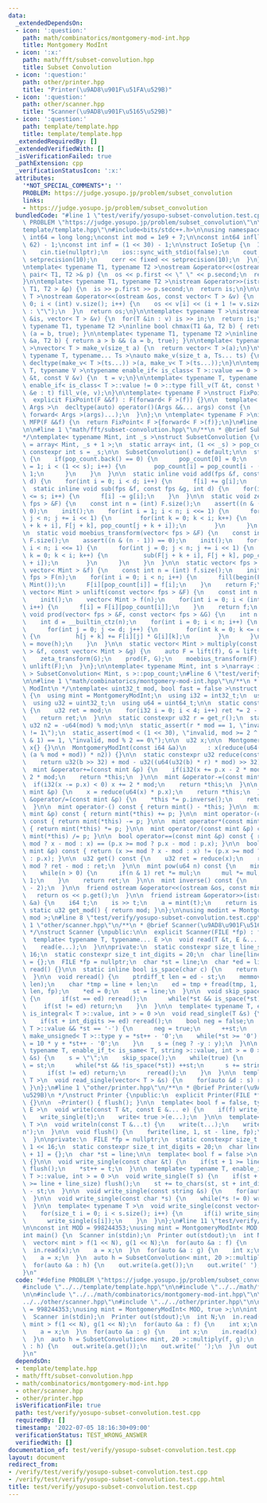 ```yaml
---
data:
  _extendedDependsOn:
  - icon: ':question:'
    path: math/combinatorics/montgomery-mod-int.hpp
    title: Montgomery ModInt
  - icon: ':x:'
    path: math/fft/subset-convolution.hpp
    title: Subset Convolution
  - icon: ':question:'
    path: other/printer.hpp
    title: "Printer(\u9AD8\u901F\u51FA\u529B)"
  - icon: ':question:'
    path: other/scanner.hpp
    title: "Scanner(\u9AD8\u901F\u5165\u529B)"
  - icon: ':question:'
    path: template/template.hpp
    title: template/template.hpp
  _extendedRequiredBy: []
  _extendedVerifiedWith: []
  _isVerificationFailed: true
  _pathExtension: cpp
  _verificationStatusIcon: ':x:'
  attributes:
    '*NOT_SPECIAL_COMMENTS*': ''
    PROBLEM: https://judge.yosupo.jp/problem/subset_convolution
    links:
    - https://judge.yosupo.jp/problem/subset_convolution
  bundledCode: "#line 1 \"test/verify/yosupo-subset-convolution.test.cpp\"\n#define\
    \ PROBLEM \"https://judge.yosupo.jp/problem/subset_convolution\"\n\n#line 1 \"\
    template/template.hpp\"\n#include<bits/stdc++.h>\n\nusing namespace std;\n\nusing\
    \ int64 = long long;\nconst int mod = 1e9 + 7;\n\nconst int64 infll = (1LL <<\
    \ 62) - 1;\nconst int inf = (1 << 30) - 1;\n\nstruct IoSetup {\n  IoSetup() {\n\
    \    cin.tie(nullptr);\n    ios::sync_with_stdio(false);\n    cout << fixed <<\
    \ setprecision(10);\n    cerr << fixed << setprecision(10);\n  }\n} iosetup;\n\
    \ntemplate< typename T1, typename T2 >\nostream &operator<<(ostream &os, const\
    \ pair< T1, T2 >& p) {\n  os << p.first << \" \" << p.second;\n  return os;\n\
    }\n\ntemplate< typename T1, typename T2 >\nistream &operator>>(istream &is, pair<\
    \ T1, T2 > &p) {\n  is >> p.first >> p.second;\n  return is;\n}\n\ntemplate< typename\
    \ T >\nostream &operator<<(ostream &os, const vector< T > &v) {\n  for(int i =\
    \ 0; i < (int) v.size(); i++) {\n    os << v[i] << (i + 1 != v.size() ? \" \"\
    \ : \"\");\n  }\n  return os;\n}\n\ntemplate< typename T >\nistream &operator>>(istream\
    \ &is, vector< T > &v) {\n  for(T &in : v) is >> in;\n  return is;\n}\n\ntemplate<\
    \ typename T1, typename T2 >\ninline bool chmax(T1 &a, T2 b) { return a < b &&\
    \ (a = b, true); }\n\ntemplate< typename T1, typename T2 >\ninline bool chmin(T1\
    \ &a, T2 b) { return a > b && (a = b, true); }\n\ntemplate< typename T = int64\
    \ >\nvector< T > make_v(size_t a) {\n  return vector< T >(a);\n}\n\ntemplate<\
    \ typename T, typename... Ts >\nauto make_v(size_t a, Ts... ts) {\n  return vector<\
    \ decltype(make_v< T >(ts...)) >(a, make_v< T >(ts...));\n}\n\ntemplate< typename\
    \ T, typename V >\ntypename enable_if< is_class< T >::value == 0 >::type fill_v(T\
    \ &t, const V &v) {\n  t = v;\n}\n\ntemplate< typename T, typename V >\ntypename\
    \ enable_if< is_class< T >::value != 0 >::type fill_v(T &t, const V &v) {\n  for(auto\
    \ &e : t) fill_v(e, v);\n}\n\ntemplate< typename F >\nstruct FixPoint : F {\n\
    \  explicit FixPoint(F &&f) : F(forward< F >(f)) {}\n\n  template< typename...\
    \ Args >\n  decltype(auto) operator()(Args &&... args) const {\n    return F::operator()(*this,\
    \ forward< Args >(args)...);\n  }\n};\n \ntemplate< typename F >\ninline decltype(auto)\
    \ MFP(F &&f) {\n  return FixPoint< F >{forward< F >(f)};\n}\n#line 4 \"test/verify/yosupo-subset-convolution.test.cpp\"\
    \n\n#line 1 \"math/fft/subset-convolution.hpp\"\n/**\n * @brief Subset Convolution\n\
    */\ntemplate< typename Mint, int _s >\nstruct SubsetConvolution {\n  using fps\
    \ = array< Mint, _s + 1 >;\n  static array< int, (1 << _s) > pop_count;\n  static\
    \ constexpr int s = _s;\n\n  SubsetConvolution() = default;\n\n  static void init()\
    \ {\n    if(pop_count.back() == 0) {\n      pop_count[0] = 0;\n      for(int i\
    \ = 1; i < (1 << s); i++) {\n        pop_count[i] = pop_count[i - (i & -i)] +\
    \ 1;\n      }\n    }\n  }\n\n  static inline void add(fps &f, const fps &g, int\
    \ d) {\n    for(int i = 0; i < d; i++) {\n      f[i] += g[i];\n    }\n  }\n\n\
    \  static inline void sub(fps &f, const fps &g, int d) {\n    for(int i = d; i\
    \ <= s; i++) {\n      f[i] -= g[i];\n    }\n  }\n\n  static void zeta_transform(vector<\
    \ fps > &F) {\n    const int n = (int) F.size();\n    assert((n & (n - 1)) ==\
    \ 0);\n    init();\n    for(int i = 1; i < n; i <<= 1) {\n      for(int j = 0;\
    \ j < n; j += i << 1) {\n        for(int k = 0; k < i; k++) {\n          add(F[j\
    \ + k + i], F[j + k], pop_count[j + k + i]);\n        }\n      }\n    }\n  }\n\
    \n  static void moebius_transform(vector< fps > &F) {\n    const int n = (int)\
    \ F.size();\n    assert((n & (n - 1)) == 0);\n    init();\n    for(int i = 1;\
    \ i < n; i <<= 1) {\n      for(int j = 0; j < n; j += i << 1) {\n        for(int\
    \ k = 0; k < i; k++) {\n          sub(F[j + k + i], F[j + k], pop_count[j + k\
    \ + i]);\n        }\n      }\n    }\n  }\n\n  static vector< fps > lift(const\
    \ vector< Mint > &f) {\n    const int n = (int) f.size();\n    init();\n    vector<\
    \ fps > F(n);\n    for(int i = 0; i < n; i++) {\n      fill(begin(F[i]), end(F[i]),\
    \ Mint());\n      F[i][pop_count[i]] = f[i];\n    }\n    return F;\n  }\n\n  static\
    \ vector< Mint > unlift(const vector< fps > &F) {\n    const int n = (int) F.size();\n\
    \    init();\n    vector< Mint > f(n);\n    for(int i = 0; i < (int) F.size();\
    \ i++) {\n      f[i] = F[i][pop_count[i]];\n    }\n    return f;\n  }\n\n  static\
    \ void prod(vector< fps > &F, const vector< fps > &G) {\n    int n = (int) F.size();\n\
    \    int d = __builtin_ctz(n);\n    for(int i = 0; i < n; i++) {\n      fps h{};\n\
    \      for(int j = 0; j <= d; j++) {\n        for(int k = 0; k <= d - j; k++)\
    \ {\n          h[j + k] += F[i][j] * G[i][k];\n        }\n      }\n      F[i]\
    \ = move(h);\n    }\n  }\n\n  static vector< Mint > multiply(const vector< Mint\
    \ > &f, const vector< Mint > &g) {\n    auto F = lift(f), G = lift(g);\n    zeta_transform(F);\n\
    \    zeta_transform(G);\n    prod(F, G);\n    moebius_transform(F);\n    return\
    \ unlift(F);\n  }\n};\n\ntemplate< typename Mint, int s >\narray< int, (1 << s)\
    \ > SubsetConvolution< Mint, s >::pop_count;\n#line 6 \"test/verify/yosupo-subset-convolution.test.cpp\"\
    \n\n#line 1 \"math/combinatorics/montgomery-mod-int.hpp\"\n/**\n * @brief Montgomery\
    \ ModInt\n */\ntemplate< uint32_t mod, bool fast = false >\nstruct MontgomeryModInt\
    \ {\n  using mint = MontgomeryModInt;\n  using i32 = int32_t;\n  using i64 = int64_t;\n\
    \  using u32 = uint32_t;\n  using u64 = uint64_t;\n\n  static constexpr u32 get_r()\
    \ {\n    u32 ret = mod;\n    for(i32 i = 0; i < 4; i++) ret *= 2 - mod * ret;\n\
    \    return ret;\n  }\n\n  static constexpr u32 r = get_r();\n  static constexpr\
    \ u32 n2 = -u64(mod) % mod;\n\n  static_assert(r * mod == 1, \"invalid, r * mod\
    \ != 1\");\n  static_assert(mod < (1 << 30), \"invalid, mod >= 2 ^ 30\");\n  static_assert((mod\
    \ & 1) == 1, \"invalid, mod % 2 == 0\");\n\n  u32 x;\n\n  MontgomeryModInt() :\
    \ x{} {}\n\n  MontgomeryModInt(const i64 &a)\n      : x(reduce(u64(fast ? a :\
    \ (a % mod + mod)) * n2)) {}\n\n  static constexpr u32 reduce(const u64 &b) {\n\
    \    return u32(b >> 32) + mod - u32((u64(u32(b) * r) * mod) >> 32);\n  }\n\n\
    \  mint &operator+=(const mint &p) {\n    if(i32(x += p.x - 2 * mod) < 0) x +=\
    \ 2 * mod;\n    return *this;\n  }\n\n  mint &operator-=(const mint &p) {\n  \
    \  if(i32(x -= p.x) < 0) x += 2 * mod;\n    return *this;\n  }\n\n  mint &operator*=(const\
    \ mint &p) {\n    x = reduce(u64(x) * p.x);\n    return *this;\n  }\n\n  mint\
    \ &operator/=(const mint &p) {\n    *this *= p.inverse();\n    return *this;\n\
    \  }\n\n  mint operator-() const { return mint() - *this; }\n\n  mint operator+(const\
    \ mint &p) const { return mint(*this) += p; }\n\n  mint operator-(const mint &p)\
    \ const { return mint(*this) -= p; }\n\n  mint operator*(const mint &p) const\
    \ { return mint(*this) *= p; }\n\n  mint operator/(const mint &p) const { return\
    \ mint(*this) /= p; }\n\n  bool operator==(const mint &p) const { return (x >=\
    \ mod ? x - mod : x) == (p.x >= mod ? p.x - mod : p.x); }\n\n  bool operator!=(const\
    \ mint &p) const { return (x >= mod ? x - mod : x) != (p.x >= mod ? p.x - mod\
    \ : p.x); }\n\n  u32 get() const {\n    u32 ret = reduce(x);\n    return ret >=\
    \ mod ? ret - mod : ret;\n  }\n\n  mint pow(u64 n) const {\n    mint ret(1), mul(*this);\n\
    \    while(n > 0) {\n      if(n & 1) ret *= mul;\n      mul *= mul;\n      n >>=\
    \ 1;\n    }\n    return ret;\n  }\n\n  mint inverse() const {\n    return pow(mod\
    \ - 2);\n  }\n\n  friend ostream &operator<<(ostream &os, const mint &p) {\n \
    \   return os << p.get();\n  }\n\n  friend istream &operator>>(istream &is, mint\
    \ &a) {\n    i64 t;\n    is >> t;\n    a = mint(t);\n    return is;\n  }\n\n \
    \ static u32 get_mod() { return mod; }\n};\n\nusing modint = MontgomeryModInt<\
    \ mod >;\n#line 8 \"test/verify/yosupo-subset-convolution.test.cpp\"\n\n#line\
    \ 1 \"other/scanner.hpp\"\n/**\n * @brief Scanner(\u9AD8\u901F\u5165\u529B)\n\
    \ */\nstruct Scanner {\npublic:\n\n  explicit Scanner(FILE *fp) : fp(fp) {}\n\n\
    \  template< typename T, typename... E >\n  void read(T &t, E &... e) {\n    read_single(t);\n\
    \    read(e...);\n  }\n\nprivate:\n  static constexpr size_t line_size = 1 <<\
    \ 16;\n  static constexpr size_t int_digits = 20;\n  char line[line_size + 1]\
    \ = {};\n  FILE *fp = nullptr;\n  char *st = line;\n  char *ed = line;\n\n  void\
    \ read() {}\n\n  static inline bool is_space(char c) {\n    return c <= ' ';\n\
    \  }\n\n  void reread() {\n    ptrdiff_t len = ed - st;\n    memmove(line, st,\
    \ len);\n    char *tmp = line + len;\n    ed = tmp + fread(tmp, 1, line_size -\
    \ len, fp);\n    *ed = 0;\n    st = line;\n  }\n\n  void skip_space() {\n    while(true)\
    \ {\n      if(st == ed) reread();\n      while(*st && is_space(*st)) ++st;\n \
    \     if(st != ed) return;\n    }\n  }\n\n  template< typename T, enable_if_t<\
    \ is_integral< T >::value, int > = 0 >\n  void read_single(T &s) {\n    skip_space();\n\
    \    if(st + int_digits >= ed) reread();\n    bool neg = false;\n    if(is_signed<\
    \ T >::value && *st == '-') {\n      neg = true;\n      ++st;\n    }\n    typename\
    \ make_unsigned< T >::type y = *st++ - '0';\n    while(*st >= '0') {\n      y\
    \ = 10 * y + *st++ - '0';\n    }\n    s = (neg ? -y : y);\n  }\n\n  template<\
    \ typename T, enable_if_t< is_same< T, string >::value, int > = 0 >\n  void read_single(T\
    \ &s) {\n    s = \"\";\n    skip_space();\n    while(true) {\n      char *base\
    \ = st;\n      while(*st && !is_space(*st)) ++st;\n      s += string(base, st);\n\
    \      if(st != ed) return;\n      reread();\n    }\n  }\n\n  template< typename\
    \ T >\n  void read_single(vector< T > &s) {\n    for(auto &d : s) read(d);\n \
    \ }\n};\n#line 1 \"other/printer.hpp\"\n/**\n * @brief Printer(\u9AD8\u901F\u51FA\
    \u529B)\n */\nstruct Printer {\npublic:\n  explicit Printer(FILE *fp) : fp(fp)\
    \ {}\n\n  ~Printer() { flush(); }\n\n  template< bool f = false, typename T, typename...\
    \ E >\n  void write(const T &t, const E &... e) {\n    if(f) write_single(' ');\n\
    \    write_single(t);\n    write< true >(e...);\n  }\n\n  template< typename...\
    \ T >\n  void writeln(const T &...t) {\n    write(t...);\n    write_single('\\\
    n');\n  }\n\n  void flush() {\n    fwrite(line, 1, st - line, fp);\n    st = line;\n\
    \  }\n\nprivate:\n  FILE *fp = nullptr;\n  static constexpr size_t line_size =\
    \ 1 << 16;\n  static constexpr size_t int_digits = 20;\n  char line[line_size\
    \ + 1] = {};\n  char *st = line;\n\n  template< bool f = false >\n  void write()\
    \ {}\n\n  void write_single(const char &t) {\n    if(st + 1 >= line + line_size)\
    \ flush();\n    *st++ = t;\n  }\n\n  template< typename T, enable_if_t< is_integral<\
    \ T >::value, int > = 0 >\n  void write_single(T s) {\n    if(st + int_digits\
    \ >= line + line_size) flush();\n    st += to_chars(st, st + int_digits, s).ptr\
    \ - st;\n  }\n\n  void write_single(const string &s) {\n    for(auto &c: s) write_single(c);\n\
    \  }\n\n  void write_single(const char *s) {\n    while(*s != 0) write_single(*s++);\n\
    \  }\n\n  template< typename T >\n  void write_single(const vector< T > &s) {\n\
    \    for(size_t i = 0; i < s.size(); i++) {\n      if(i) write_single(' ');\n\
    \      write_single(s[i]);\n    }\n  }\n};\n#line 11 \"test/verify/yosupo-subset-convolution.test.cpp\"\
    \n\nconst int MOD = 998244353;\nusing mint = MontgomeryModInt< MOD, true >;\n\n\
    int main() {\n  Scanner in(stdin);\n  Printer out(stdout);\n  int N;\n  in.read(N);\n\
    \  vector< mint > f(1 << N), g(1 << N);\n  for(auto &a : f) {\n    int x;\n  \
    \  in.read(x);\n    a = x;\n  }\n  for(auto &a : g) {\n    int x;\n    in.read(x);\n\
    \    a = x;\n  }\n  auto h = SubsetConvolution< mint, 20 >::multiply(f, g);\n\
    \  for(auto &a : h) {\n    out.write(a.get());\n    out.write(' ');\n  }\n  out.writeln();\n\
    }\n"
  code: "#define PROBLEM \"https://judge.yosupo.jp/problem/subset_convolution\"\n\n\
    #include \"../../template/template.hpp\"\n\n#include \"../../math/fft/subset-convolution.hpp\"\
    \n\n#include \"../../math/combinatorics/montgomery-mod-int.hpp\"\n\n#include \"\
    ../../other/scanner.hpp\"\n#include \"../../other/printer.hpp\"\n\nconst int MOD\
    \ = 998244353;\nusing mint = MontgomeryModInt< MOD, true >;\n\nint main() {\n\
    \  Scanner in(stdin);\n  Printer out(stdout);\n  int N;\n  in.read(N);\n  vector<\
    \ mint > f(1 << N), g(1 << N);\n  for(auto &a : f) {\n    int x;\n    in.read(x);\n\
    \    a = x;\n  }\n  for(auto &a : g) {\n    int x;\n    in.read(x);\n    a = x;\n\
    \  }\n  auto h = SubsetConvolution< mint, 20 >::multiply(f, g);\n  for(auto &a\
    \ : h) {\n    out.write(a.get());\n    out.write(' ');\n  }\n  out.writeln();\n\
    }\n"
  dependsOn:
  - template/template.hpp
  - math/fft/subset-convolution.hpp
  - math/combinatorics/montgomery-mod-int.hpp
  - other/scanner.hpp
  - other/printer.hpp
  isVerificationFile: true
  path: test/verify/yosupo-subset-convolution.test.cpp
  requiredBy: []
  timestamp: '2022-07-05 18:16:30+09:00'
  verificationStatus: TEST_WRONG_ANSWER
  verifiedWith: []
documentation_of: test/verify/yosupo-subset-convolution.test.cpp
layout: document
redirect_from:
- /verify/test/verify/yosupo-subset-convolution.test.cpp
- /verify/test/verify/yosupo-subset-convolution.test.cpp.html
title: test/verify/yosupo-subset-convolution.test.cpp
---
```

